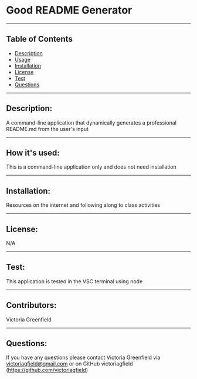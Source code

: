 # Good README Generator

  <hr>

  ## Table of Contents
  * [Description](#description)
  * [Usage](#usage)
  * [Installation](#installation)
  * [License](#license)
  * [Test](#test)
  * [Questions](#questions)

  <hr>

  ## Description: 
   A command-line application that dynamically generates a professional README.md from the user's input
 

   <hr>

  ## How it's used: 
   This is a command-line application only and does not need installation


   <hr>

   ## Installation: 
   Resources on the internet and following along to class activities 


   <hr>

   ## License: 
   N/A


   <hr>

   ## Test: 
   This application is tested in the VSC terminal using node


   <hr>

   ## Contributors: 
   Victoria Greenfield


   <hr>

## Questions: 
If you have any questions please contact Victoria Greenfield via victoriagfield@gmail.com or on GitHub victoriagfield (https://github.com/victoriagfield)

